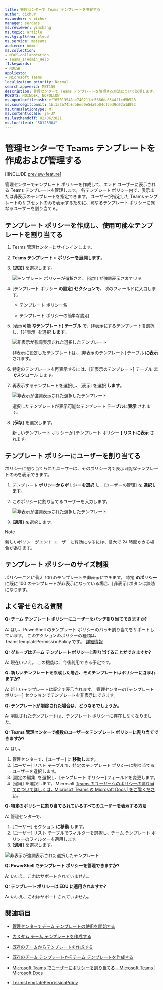 ```yaml
---
title: 管理センターで Teams テンプレートを管理する
author: cichur
ms.author: v-cichur
manager: serdars
ms.reviewer: yinchang
ms.topic: article
ms.tgt.pltfrm: cloud
ms.service: msteams
audience: Admin
ms.collection:
- M365-collaboration
- Teams_ITAdmin_Help
f1.keywords:
- NOCSH
appliesto:
- Microsoft Teams
localization_priority: Normal
search.appverid: MET150
description: 管理センターで Teams テンプレートを管理する方法について説明します。
ROBOTS: NOINDEX, NOFOLLOW
ms.openlocfilehash: ef765013541ae740211cc5666da3544f1cd5b528
ms.sourcegitcommit: 1b11a2b74b8db6ed9e5da9b04cf3ed9c02a1d892
ms.translationtype: MT
ms.contentlocale: ja-JP
ms.lasthandoff: 02/06/2021
ms.locfileid: "50125904"
---
```

# <a name="create-and-manage-teams-templates-in-the-admin-center"></a>管理センターで Teams テンプレートを作成および管理する

[!INCLUDE [preview-feature](includes/preview-feature.md)]

管理センターでテンプレート ポリシーを作成して、エンド ユーザーに表示される Teams テンプレートを管理します。 各テンプレート ポリシー内で、表示または非表示のテンプレートを指定できます。
ユーザーが指定した Teams テンプレートのサブセットのみを表示するために、異なるテンプレート ポリシーに異なるユーザーを割り当てる。

## <a name="create-template-policies-and-assign-available-templates"></a>テンプレート ポリシーを作成し、使用可能なテンプレートを割り当てる

1. Teams 管理センターにサインインします。

2. **Teams テンプレート**  >  **ポリシーを展開します**。

3. **[追加]** を選択します。

    ![テンプレート ポリシーが選択され、[追加] が強調表示されている](media/template-policies-1.png)

1. [テンプレート ポリシー **の設定] セクションで、** 次のフィールドに入力します。

    - テンプレート ポリシー名

    - テンプレート ポリシーの簡単な説明

2. [表示可能 **なテンプレート] テーブル** で、非表示にするテンプレートを選択し、[非表示] を選択 **します**。

    ![非表示が強調表示された選択したテンプレート](media/template-policies-2.png)

    非表示に設定したテンプレートは、[非表示のテンプレート] テーブル **に表示** されます。

1. 特定のテンプレートを再表示するには、[非表示のテンプレート] テーブル **までスクロール** します。

1. 再表示するテンプレートを選択し、[表示] を選択 **します**。

   ![非表示が強調表示された選択したテンプレート](media/template-policies-3.png)

   選択したテンプレートが表示可能なテンプレート **テーブルに表示** されます。
3. **[保存]** を選択します。

   新しいテンプレート ポリシーが [テンプレート ポリシー **] リストに表示** されます。

## <a name="assign-users-to-the-template-policies"></a>テンプレート ポリシーにユーザーを割り当てる

ポリシーに割り当てられたユーザーは、そのポリシー内で表示可能なテンプレートのみを表示できます。

1. テンプレート **ポリシーからポリシーを選択** し、[ユーザーの管理] を **選択します**。

2. このポリシーに割り当てるユーザーを入力します。

   ![非表示が強調表示された選択したテンプレート](media/template-policies-4.png)

3. **[適用]** を選択します。

> [!Note]
> 新しいポリシーがエンド ユーザーに有効になるには、最大で 24 時間かかる場合があります。

## <a name="size-limits-for-template-policies"></a>テンプレート ポリシーのサイズ制限

ポリシーごとに最大 100 のテンプレートを非表示にできます。 特定 **のポリシー** に既に 100 のテンプレートが非表示になっている場合、[非表示] ボタンは無効になります。

## <a name="frequently-asked-questions"></a>よく寄せられる質問

**Q: チーム テンプレート ポリシーにユーザーをバッチ割り当てできますか?**
  
A: はい、PowerShell のテンプレート ポリシーのバッチ割り当てをサポートしています。 このアクションのポリシーの種類は、TeamsTemplatePermissionPolicy です。 [詳細情報](https://docs.microsoft.com/powershell/module/teams/new-csbatchpolicyassignmentoperation?view=teams-ps)

**Q: グループはチーム テンプレート ポリシーに割り当てることができますか?**

A: 現在いいえ。 この機能は、今後利用できる予定です。

**Q: 新しいテンプレートを作成した場合、そのテンプレートはポリシーに含まれますか?**

A: 新しいテンプレートは既定で表示されます。 管理センターの [テンプレート ポリシー] セクションでテンプレートを非表示にできます。

**Q: テンプレートが削除された場合は、どうなるでしょうか。**

A: 削除されたテンプレートは、テンプレート ポリシーに存在しなくなりました。

**Q: Teams 管理センターで複数のユーザーをテンプレート ポリシーに割り当てできますか?**

A: はい。

1. 管理センターで、[ユーザー] に **移動します**。
1. [ユーザー] リスト テーブルで、特定のテンプレート ポリシーに割り当てるユーザーを選択します。
1. [設定の編集] を選択し、[テンプレート ポリシー] フィールドを変更します。
1. [適用] を選択します。
   Microsoft [Teams のユーザーへのポリシーの割り当てについて詳しくは、Microsoft Teams の Microsoft Docs \| をご覧ください](https://docs.microsoft.com/microsoftteams/assign-policies#assign-a-policy-to-a-batch-of-users)。

**Q: 特定のポリシーに割り当てられているすべてのユーザーを表示する方法**

A: 管理センターで、

1. [ユーザー] セクション **に移動** します。
2. [ユーザー] リスト テーブルでフィルターを選択し、チーム テンプレート ポリシーのフィルターを適用します。
3. **[適用]** を選択します。

![非表示が強調表示された選択したテンプレート](media/template-policies-5.png)

**Q: PowerShell でテンプレート ポリシーを管理できますか?**

A: いいえ、これはサポートされていません。

**Q: テンプレート ポリシーは EDU に適用されますか?**

A: いいえ、これはサポートされていません。

## <a name="related-topics"></a>関連項目

- [管理センターでチーム テンプレートの使用を開始する](https://docs.microsoft.com/MicrosoftTeams/get-started-with-teams-templates-in-the-admin-console)

- [カスタム チーム テンプレートを作成する](https://docs.microsoft.com/MicrosoftTeams/create-a-team-template)

- [既存のチームからテンプレートを作成する](https://docs.microsoft.com/MicrosoftTeams/create-template-from-existing-team)

- [既存のチーム テンプレートからチーム テンプレートを作成する](https://docs.microsoft.com/MicrosoftTeams/create-template-from-existing-template)

- [Microsoft Teams でユーザーにポリシーを割り当てる - Microsoft Teams \| Microsoft Docs](https://docs.microsoft.com/microsoftteams/assign-policies)

- [TeamsTemplatePermissionPolicy](https://docs.microsoft.com/powershell/module/teams/new-csbatchpolicyassignmentoperation?view=teams-ps)
